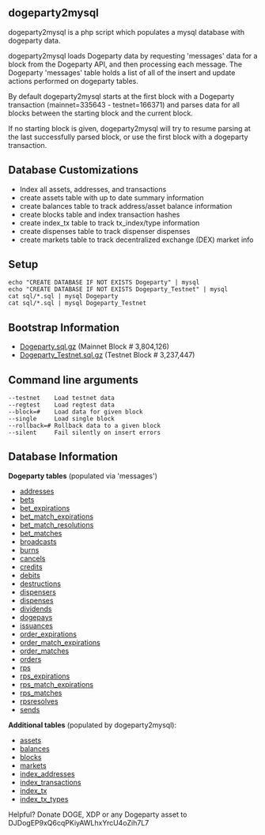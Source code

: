 dogeparty2mysql
---
dogeparty2mysql is a php script which populates a mysql database with dogeparty data.

dogeparty2mysql loads Dogeparty data by requesting 'messages' data for a block from the Dogeparty API, and then processing each message. The Dogeparty 'messages' table holds a list of all of the insert and update actions performed on dogeparty tables.

By default dogeparty2mysql starts at the first block with a Dogeparty transaction (mainnet=335643 - testnet=166371) and parses data for all blocks between the starting block and the current block.

If no starting block is given, dogeparty2mysql will try to resume parsing at the last successfully parsed block, or use the first block with a dogeparty transaction.


Database Customizations
---
- Index all assets, addresses, and transactions
- create assets table with up to date summary information
- create balances table to track address/asset balance information
- create blocks table and index transaction hashes
- create index_tx table to track tx_index/type information
- create dispenses table to track dispenser dispenses
- create markets table to track decentralized exchange (DEX) market info

Setup
---
```cd dogeparty2mysql/
echo "CREATE DATABASE IF NOT EXISTS Dogeparty" | mysql
echo "CREATE DATABASE IF NOT EXISTS Dogeparty_Testnet" | mysql
cat sql/*.sql | mysql Dogeparty
cat sql/*.sql | mysql Dogeparty_Testnet
```

Bootstrap Information
---
- [Dogeparty.sql.gz](bootstrap/Dogeparty.sql.gz) (Mainnet Block # 3,804,126)
- [Dogeparty_Testnet.sql.gz](bootstrap/Dogeparty_Testnet.sql.gz) (Testnet Block # 3,237,447)

Command line arguments 
---
```
--testnet    Load testnet data
--regtest    Load regtest data
--block=#    Load data for given block
--single     Load single block
--rollback=# Rollback data to a given block
--silent     Fail silently on insert errors
```

Database Information
---
**Dogeparty tables** (populated via 'messages')
- [addresses](sql/addresses.sql)
- [bets](sql/bets.sql)
- [bet_expirations](sql/bet_expirations.sql)
- [bet_match_expirations](sql/bet_match_expirations.sql)
- [bet_match_resolutions](sql/bet_match_resolutions.sql)
- [bet_matches](sql/bet_matches.sql)
- [broadcasts](sql/broadcasts.sql)
- [burns](sql/burns.sql)
- [cancels](sql/cancels.sql)
- [credits](sql/credits.sql)
- [debits](sql/debits.sql)
- [destructions](sql/destructions.sql)
- [dispensers](sql/dispensers.sql)
- [dispenses](sql/dispenses.sql)
- [dividends](sql/dividends.sql)
- [dogepays](sql/dogepays.sql)
- [issuances](sql/issuances.sql)
- [order_expirations](sql/order_expirations.sql)
- [order_match_expirations](sql/order_match_expirations.sql)
- [order_matches](sql/order_matches.sql)
- [orders](sql/orders.sql)
- [rps](sql/rps.sql)
- [rps_expirations](sql/rps_expirations.sql)
- [rps_match_expirations](sql/rps_match_expirations.sql)
- [rps_matches](sql/rps_matches.sql)
- [rpsresolves](sql/rpsresolves.sql)
- [sends](sql/sends.sql)

**Additional tables** (populated by dogeparty2mysql):
- [assets](sql/assets.sql)
- [balances](sql/balances.sql)
- [blocks](sql/blocks.sql)
- [markets](sql/markets.sql)
- [index_addresses](sql/index_addresses.sql)
- [index_transactions](sql/index_transactions.sql)
- [index_tx](sql/index_tx.sql)
- [index_tx_types](sql/index_tx_types.sql)

Helpful? Donate DOGE, XDP or any Dogeparty asset to DJDogEP9xQ6cqPKiyAWLhxYrcU4oZih7L7